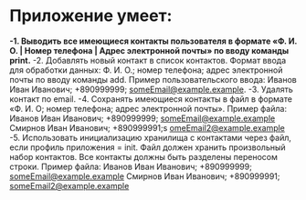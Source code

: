 # Приложение умеет:

**-1. Выводить все имеющиеся контакты пользователя в формате «Ф. И. О. | Номер телефона | Адрес электронной почты» по вводу команды print.**
-2. Добавлять новый контакт в список контактов. Формат ввода для обработки данных: Ф. И. О.; номер телефона; адрес электронной почты по вводу команды add.
Пример пользовательского ввода: Иванов Иван Иванович; +890999999; someEmail@example.example.
-3. Удалять контакт по email.
-4. Сохранять имеющиеся контакты в файл в формате «Ф. И. О; номер телефона; адрес электронной почты».
Пример файла:
Иванов Иван Иванович; +890999999; someEmail@example.example
Смирнов Иван Иванович; +890999991;s omeEmail2@example.example
-5. Использовать инициализацию хранилища с контактами через файл, если профиль приложения = init. Файл должен хранить произвольный набор контактов. Все контакты должны быть разделены переносом строки.
Пример файла:
Иванов Иван Иванович; +890999999; someEmail@example.example
Смирнов Иван Иванович; +890999991; someEmail2@example.example
